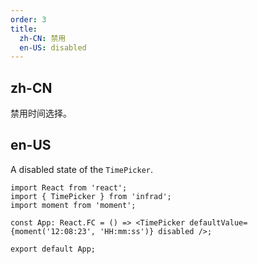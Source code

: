 ```yaml
---
order: 3
title:
  zh-CN: 禁用
  en-US: disabled
---
```


## zh-CN

禁用时间选择。

## en-US

A disabled state of the `TimePicker`.

```tsx
import React from 'react';
import { TimePicker } from 'infrad';
import moment from 'moment';

const App: React.FC = () => <TimePicker defaultValue={moment('12:08:23', 'HH:mm:ss')} disabled />;

export default App;
```
